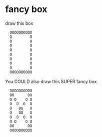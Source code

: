 # fancy box

draw this box

      OOOOOOOOOO
      O        O
      O   	   O
      O	       O
      O	       O
      O	       O
      O        O
      O        O
      O        O
      OOOOOOOOOO

You COULD also draw this SUPER fancy box


      OOOOOOOOOO
      OO      OO
      O O	 O O
      O  O  O  O
      O   OO   O
      O   OO   O
      O  O  O  O
      O O    O O
      OO      OO
      OOOOOOOOOO

